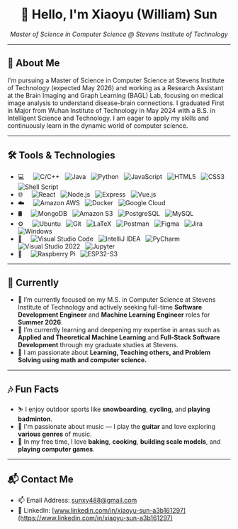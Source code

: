 <h1 align="center">👋 Hello, I'm Xiaoyu (William) Sun</h1>

<p align="center">
  <em>Master of Science in Computer Science @ Stevens Institute of Technology</em>
</p>

---

## 🔭 About Me

I'm pursuing a Master of Science in Computer Science at Stevens Institute of Technology (expected May 2026) and working as a Research Assistant at the Brain Imaging and Graph Learning (BAGL) Lab, focusing on medical image analysis to understand disease-brain connections. I graduated First in Major from Wuhan Institute of Technology in May 2024 with a B.S. in Intelligent Science and Technology. I am eager to apply my skills and continuously learn in the dynamic world of computer science.

---

## 🛠️ Tools & Technologies

- 💻 &nbsp;
  ![C/C++](https://img.shields.io/badge/c++-%2300599C.svg?style=for-the-badge&logo=c%2B%2B&logoColor=white)
  ![Java](https://img.shields.io/badge/java-%23ED8B00.svg?style=for-the-badge&logo=java&logoColor=white)
  ![Python](https://img.shields.io/badge/python-3670A0?style=for-the-badge&logo=python&logoColor=ffdd54)
  ![JavaScript](https://img.shields.io/badge/javascript-%23F7DF1E.svg?style=for-the-badge&logo=javascript&logoColor=black)
  ![HTML5](https://img.shields.io/badge/html5-%23E34F26.svg?style=for-the-badge&logo=html5&logoColor=white)
  ![CSS3](https://img.shields.io/badge/css3-%231572B6.svg?style=for-the-badge&logo=css3&logoColor=white)
  ![Shell Script](https://img.shields.io/badge/shell_script-%23121011.svg?style=for-the-badge&logo=gnu-bash&logoColor=white)
- 🌐 &nbsp;
  ![React](https://img.shields.io/static/v1?style=for-the-badge&message=React&color=222222&logo=React&logoColor=61DAFB&label=)
  ![Node.js](https://img.shields.io/static/v1?style=for-the-badge&message=Node.js&color=339933&logo=Node.js&logoColor=FFFFFF&label=)
  ![Express](https://img.shields.io/static/v1?style=for-the-badge&message=Express&color=CC0000&logo=Express&logoColor=FFFFFF&label=)
  ![Vue.js](https://img.shields.io/static/v1?style=for-the-badge&message=Vue.js&color=4FC08D&logo=vuedotjs&logoColor=FFFFFF&label=)
- ☁️ &nbsp;
  ![Amazon AWS](https://img.shields.io/static/v1?style=for-the-badge&message=Amazon+AWS&color=232F3E&logo=Amazon+AWS&logoColor=FFFFFF&label=)
  ![Docker](https://img.shields.io/static/v1?style=for-the-badge&message=Docker&color=2496ED&logo=Docker&logoColor=FFFFFF&label=)
  ![Google Cloud](https://img.shields.io/static/v1?style=for-the-badge&message=Google+Cloud&color=4285F4&logo=googlecloud&logoColor=FFFFFF&label=)
- 🛢 &nbsp;
  ![MongoDB](https://img.shields.io/static/v1?style=for-the-badge&message=MongoDB&color=47A248&logo=MongoDB&logoColor=FFFFFF&label=)
  ![Amazon S3](https://img.shields.io/static/v1?style=for-the-badge&message=Amazon+S3&color=569A31&logo=Amazon+S3&logoColor=FFFFFF&label=)
  ![PostgreSQL](https://img.shields.io/static/v1?style=for-the-badge&message=PostgreSQL&color=336791&logo=postgresql&logoColor=FFFFFF&label=)
  ![MySQL](https://img.shields.io/static/v1?style=for-the-badge&message=MySQL&color=F29111&logo=mysql&logoColor=FFFFFF&label=)
- ⚙️ &nbsp;
  ![Ubuntu](https://img.shields.io/static/v1?style=for-the-badge&message=Ubuntu&color=E95420&logo=Ubuntu&logoColor=FFFFFF&label=)
  ![Git](https://img.shields.io/static/v1?style=for-the-badge&message=Git&color=F05032&logo=Git&logoColor=FFFFFF&label=)
  ![LaTeX](https://img.shields.io/static/v1?style=for-the-badge&message=LaTeX&color=008080&logo=LaTeX&logoColor=FFFFFF&label=)
  ![Postman](https://img.shields.io/static/v1?style=for-the-badge&message=Postman&color=FF6C37&logo=Postman&logoColor=FFFFFF&label=)
  ![Figma](https://img.shields.io/static/v1?style=for-the-badge&message=Figma&color=F24E1E&logo=Figma&logoColor=FFFFFF&label=)
  ![Jira](https://img.shields.io/static/v1?style=for-the-badge&message=Jira&color=0052CC&logo=Jira&logoColor=FFFFFF&label=)
  ![Windows](https://img.shields.io/static/v1?style=for-the-badge&message=Windows&color=0078D6&logo=Windows&logoColor=FFFFFF&label=)
- 🔧 &nbsp;
  ![Visual Studio Code](https://img.shields.io/static/v1?style=for-the-badge&message=Visual+Studio+Code&color=007ACC&logo=Visual+Studio+Code&logoColor=FFFFFF&label=)
  ![IntelliJ IDEA](https://img.shields.io/static/v1?style=for-the-badge&message=IntelliJ+IDEA&color=000000&logo=IntelliJ+IDEA&logoColor=FFFFFF&label=)
  ![PyCharm](https://img.shields.io/static/v1?style=for-the-badge&message=PyCharm&color=00BB00&logo=PyCharm&logoColor=FFFFFF&label=)
  ![Visual Studio 2022](https://img.shields.io/static/v1?style=for-the-badge&message=Visual+Studio+2022&color=5C2D91&logo=Visual+Studio&logoColor=FFFFFF&label=)
  ![Jupyter](https://img.shields.io/static/v1?style=for-the-badge&message=Jupyter&color=F37626&logo=Jupyter&logoColor=FFFFFF&label=)
- 🤖 &nbsp;
  ![Raspberry Pi](https://img.shields.io/static/v1?style=for-the-badge&message=Raspberry+Pi&color=A22846&logo=raspberrypi&logoColor=FFFFFF&label=)
  ![ESP32-S3](https://img.shields.io/static/v1?style=for-the-badge&message=ESP32-S3&color=E7352C&logo=espressif&logoColor=FFFFFF&label=)
  
---

## 🎯 Currently

- 🔭 I’m currently focused on my M.S. in Computer Science at Stevens Institute of Technology and actively seeking full-time **Software Development Engineer** and **Machine Learning Engineer** roles for **Summer 2026**.
- 🌱 I’m currently learning and deepening my expertise in areas such as **Applied and Theoretical Machine Learning** and **Full-Stack Software Development** through my graduate studies at Stevens.
- 🚀 I am passionate about **Learning, Teaching others, and Problem Solving using math and computer science.**

---

## 🎶 Fun Facts

- ⛷️ I enjoy outdoor sports like **snowboarding**, **cycling**, and **playing badminton**.
- 🎸 I'm passionate about music — I play the **guitar** and love exploring **various genres** of music.
- 🍰 In my free time, I love **baking**, **cooking**, **building scale models**, and **playing computer games**.

---

## 📬 Contact Me
- 📫 Email Address: [sunxy488@gmail.com](mailto:sunxy488@gmail.com)
- 🔗 LinkedIn: [www.linkedin.com/in/xiaoyu-sun-a3b161297](https://www.linkedin.com/in/xiaoyu-sun-a3b161297)
